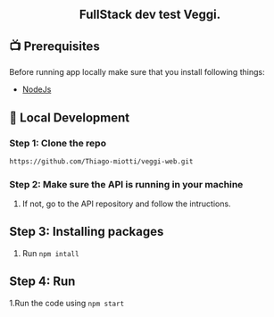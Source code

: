 <h2 align="center">
FullStack dev test Veggi.
</h2>


## 📺 Prerequisites

Before running app locally make sure that you install following things:

-   [NodeJs](https://nodejs.org/pt-br/download/)    


## 🚀 Local Development

### Step 1: Clone the repo

```bash
https://github.com/Thiago-miotti/veggi-web.git
```

### Step 2: Make sure the API is running in your machine

  1. If not, go to the API repository and follow the intructions.

## Step 3: Installing packages 

1. Run `npm intall`

## Step 4: Run

1.Run the code using `npm start`

